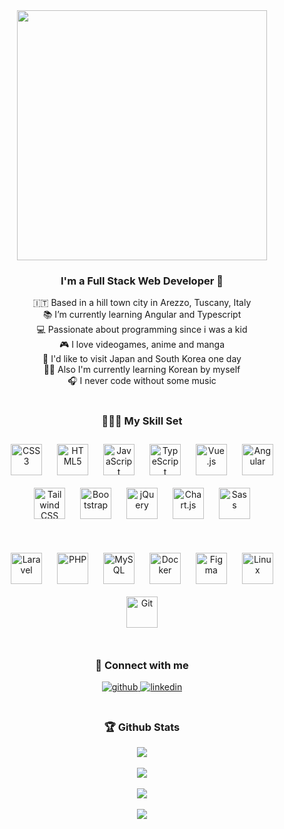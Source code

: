 <div align="center">
<img src="https://readme-typing-svg.demolab.com?font=Montserrat&size=32&duration=3000&pause=800&color=C98CF7&center=true&vCenter=true&width=600&lines=Hello+there+%F0%9F%91%8B%F0%9F%8F%BB;My+name+is+Laura;Nice+to+meet+you!;welcome+to+my+profile+%F0%9F%AB%B0%F0%9F%8F%BB" align="center" height="" width="400" />
</div>  

<h3 align="center"> I'm a Full Stack Web Developer 🚀</h3>  
<div align="center">🇮🇹 Based in a hill town city in Arezzo, Tuscany, Italy</div>  
<div align="center">📚 I’m currently learning Angular and Typescript</div>  
<div align="center">💻 Passionate about programming since i was a kid</div>  
<div align="center">🎮 I love videogames, anime and manga</div>  
<div align="center">💮 I'd like to visit Japan and South Korea one day</div>  
<div align="center">✍🏻 Also I'm currently learning Korean by myself</div>  
<div align="center">🎧 I never code without some music</div>

<br />

<h3 align="center">👩🏻‍💻 My Skill Set</h3>    
<div align="center">
<a href="https://www.w3schools.com/css/" target="_blank"><img style="margin: 10px" src="https://profilinator.rishav.dev/skills-assets/css3-original-wordmark.svg" alt="CSS3" height="50" /></a>  
<a href="https://en.wikipedia.org/wiki/HTML5" target="_blank"><img style="margin: 10px" src="https://profilinator.rishav.dev/skills-assets/html5-original-wordmark.svg" alt="HTML5" height="50" /></a>
<a href="https://www.javascript.com/" target="_blank"><img style="margin: 10px" src="https://profilinator.rishav.dev/skills-assets/javascript-original.svg" alt="JavaScript" height="50" /></a>  
<a href="https://www.typescriptlang.org/" target="_blank"><img style="margin: 10px" src="https://profilinator.rishav.dev/skills-assets/typescript-original.svg" alt="TypeScript" height="50" /></a>  
<a href="https://vuejs.org/" target="_blank"><img style="margin: 10px" src="https://profilinator.rishav.dev/skills-assets/vuejs-original-wordmark.svg" alt="Vue.js" height="50" /></a>  
<a href="https://angular.io/" target="_blank"><img style="margin: 10px" src="https://profilinator.rishav.dev/skills-assets/angularjs-original.svg" alt="Angular" height="50" /></a>  
<a href="https://www.tailwindcss.com/" target="_blank"><img style="margin: 10px" src="https://profilinator.rishav.dev/skills-assets/tailwindcss.svg" alt="Tailwind CSS" height="50" /></a>
<a href="https://getbootstrap.com/docs/3.4/javascript/" target="_blank"><img style="margin: 10px" src="https://profilinator.rishav.dev/skills-assets/bootstrap-plain.svg" alt="Bootstrap" height="50" /></a>  
<a href="https://jquery.com/" target="_blank"><img style="margin: 10px" src="https://profilinator.rishav.dev/skills-assets/jquery.png" alt="jQuery" height="50" /></a>  
<a href="https://www.chartjs.org/" target="_blank"><img style="margin: 10px" src="https://profilinator.rishav.dev/skills-assets/logo-title.svg" alt="Chart.js" height="50" /></a>  
<a href="https://sass-lang.com/" target="_blank"><img style="margin: 10px" src="https://profilinator.rishav.dev/skills-assets/sass-original.svg" alt="Sass" height="50" /></a>  
</div>  

<br />
<br />

<div align="center">  
<a href="https://laravel.com/" target="_blank"><img style="margin: 10px" src="https://profilinator.rishav.dev/skills-assets/laravel-plain-wordmark.svg" alt="Laravel" height="50" /></a>  
<a href="https://www.php.net/" target="_blank"><img style="margin: 10px" src="https://profilinator.rishav.dev/skills-assets/php-original.svg" alt="PHP" height="50" /></a>  
<a href="https://www.mysql.com/" target="_blank"><img style="margin: 10px" src="https://profilinator.rishav.dev/skills-assets/mysql-original-wordmark.svg" alt="MySQL" height="50" /></a>  
<a href="https://www.docker.com/" target="_blank"><img style="margin: 10px" src="https://profilinator.rishav.dev/skills-assets/docker-original-wordmark.svg" alt="Docker" height="50" /></a>   
<a href="https://www.figma.com/" target="_blank"><img style="margin: 10px" src="https://profilinator.rishav.dev/skills-assets/figma-icon.svg" alt="Figma" height="50" /></a>  
<a href="https://www.linux.org/" target="_blank"><img style="margin: 10px" src="https://profilinator.rishav.dev/skills-assets/linux-original.svg" alt="Linux" height="50" /></a>  
<a href="https://github.com/" target="_blank"><img style="margin: 10px" src="https://profilinator.rishav.dev/skills-assets/git-scm-icon.svg" alt="Git" height="50" /></a>  
</div>  

<br />

<h3 align="center">📎 Connect with me </h3>   
<div align="center">
<a href="https://github.com/LauraBigoni" target="_blank">
<img src=https://img.shields.io/badge/github-%2324292e.svg?&style=for-the-badge&logo=github&logoColor=white alt=github style="margin-bottom: 5px;" />
</a>
<a href="https://linkedin.com/in/bigonilaura" target="_blank">
<img src=https://img.shields.io/badge/linkedin-%231E77B5.svg?&style=for-the-badge&logo=linkedin&logoColor=white alt=linkedin style="margin-bottom: 5px;" />
</a>  
</div>  

<br />

<h3 align="center">🏆 Github Stats</h3>   
<div align="center">
<img src="https://streak-stats.demolab.com?user=LauraBigoni&theme=tokyonight&hide_border=true&border_radius=50" align="center" />     
<br />
<br />
<img src="https://hacked-github-stat-trophies-ten.vercel.app/?username=LauraBigoni&theme=discord&column=5&rank=SECRET,SSS,SS,S,AAA,AA,A,B&margin-w=18&margin-h=10&title=MultiLanguage,AllSuperRank,Commit,Repositories,PullRequest&no-bg=true" />
</div>

<br />

<div align="center"><img src="https://komarev.com/ghpvc/?username=lauraBigoni&style=for-the-badge&color=ff69b4" /></div>

<br />

<div align="center"><img src="https://img.shields.io/github/followers/LauraBigoni?label=follow&style=social" /></div>
